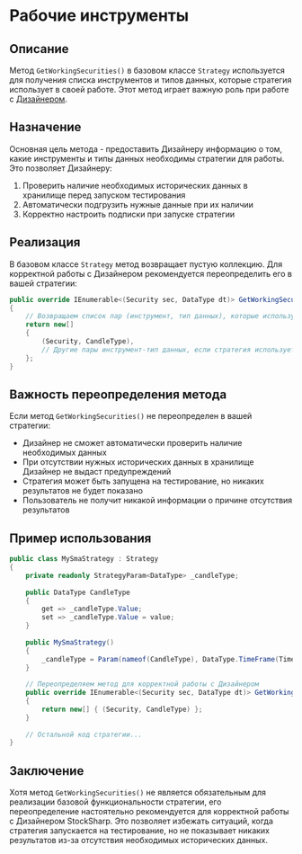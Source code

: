 # Рабочие инструменты

## Описание

Метод `GetWorkingSecurities()` в базовом классе `Strategy` используется для получения списка инструментов и типов данных, которые стратегия использует в своей работе. Этот метод играет важную роль при работе с [Дизайнером](../../designer.md).

## Назначение

Основная цель метода - предоставить Дизайнеру информацию о том, какие инструменты и типы данных необходимы стратегии для работы. Это позволяет Дизайнеру:

1. Проверить наличие необходимых исторических данных в хранилище перед запуском тестирования
2. Автоматически подгрузить нужные данные при их наличии
3. Корректно настроить подписки при запуске стратегии

## Реализация

В базовом классе `Strategy` метод возвращает пустую коллекцию. Для корректной работы с Дизайнером рекомендуется переопределить его в вашей стратегии:

```cs
public override IEnumerable<(Security sec, DataType dt)> GetWorkingSecurities()
{
    // Возвращаем список пар (инструмент, тип данных), которые использует стратегия
    return new[] 
    { 
        (Security, CandleType),
        // Другие пары инструмент-тип данных, если стратегия использует несколько
    };
}
```

## Важность переопределения метода

Если метод `GetWorkingSecurities()` не переопределен в вашей стратегии:

- Дизайнер не сможет автоматически проверить наличие необходимых данных
- При отсутствии нужных исторических данных в хранилище Дизайнер не выдаст предупреждений
- Стратегия может быть запущена на тестирование, но никаких результатов не будет показано
- Пользователь не получит никакой информации о причине отсутствия результатов

## Пример использования

```cs
public class MySmaStrategy : Strategy
{
    private readonly StrategyParam<DataType> _candleType;
    
    public DataType CandleType
    {
        get => _candleType.Value;
        set => _candleType.Value = value;
    }
    
    public MySmaStrategy()
    {
        _candleType = Param(nameof(CandleType), DataType.TimeFrame(TimeSpan.FromMinutes(1)));
    }
    
    // Переопределяем метод для корректной работы с Дизайнером
    public override IEnumerable<(Security sec, DataType dt)> GetWorkingSecurities()
    {
        return new[] { (Security, CandleType) };
    }
    
    // Остальной код стратегии...
}
```

## Заключение

Хотя метод `GetWorkingSecurities()` не является обязательным для реализации базовой функциональности стратегии, его переопределение настоятельно рекомендуется для корректной работы с Дизайнером StockSharp. Это позволяет избежать ситуаций, когда стратегия запускается на тестирование, но не показывает никаких результатов из-за отсутствия необходимых исторических данных.
